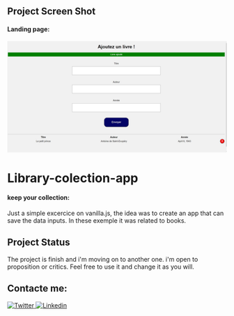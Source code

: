 ## Project Screen Shot  
#### Landing page: 
![landingPage](Photos/Vue.jpg)

# Library-colection-app

#### keep your collection:
Just a simple excercice on vanilla.js, the idea was to create an app that can save the data inputs. In these exemple it was related to books. 


## Project Status
The project is finish and i'm moving on to another one. i'm open to proposition or critics. Feel free to use it and change it as you will. 

## Contacte me: 

<a href="https://twitter.com/AlenRuny" target="_blank">
  <img
    alt="Twitter"
    src="https://img.shields.io/badge/Twitter-1DA1F2?logo=twitter&logoColor=white&style=for-the-badge"
  />
</a>

<a href="https://www.linkedin.com/in/federico-webe-620935222/" target="_blank">
  <img
    alt="Linkedin"
    src="https://img.shields.io/badge/linkedin-0077B5?logo=linkedin&logoColor=white&style=for-the-badge" target="_blank"
  />
</a>





